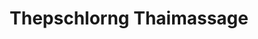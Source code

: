 ---
title: "Thepschlorng Thaimassage"
url: /saarbruecken/thepschlorng-thaimassage/
shop: Massage
---